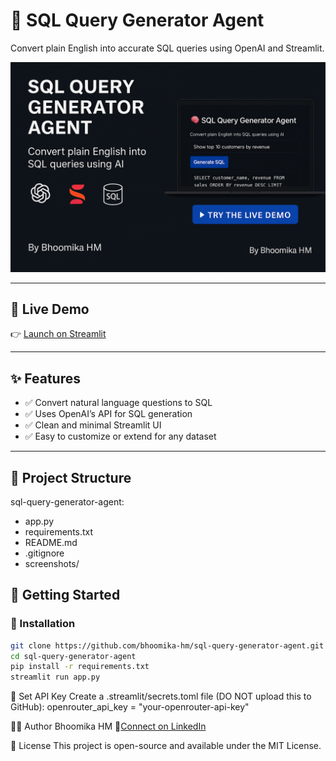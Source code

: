 # 🧠 SQL Query Generator Agent

Convert plain English into accurate SQL queries using OpenAI and Streamlit.

<p align="center">
  <img src="https://github.com/bhoomikahm-123/sql-query-generator-agent/blob/main/Thumbnail.png?raw=true" width="600" />
</p>

---

## 🔗 Live Demo
👉 [Launch on Streamlit](https://sql-query-generator-agent-ncws9qengywf8elipbugkq.streamlit.app/)

---

## ✨ Features

- ✅ Convert natural language questions to SQL
- ✅ Uses OpenAI’s API for SQL generation
- ✅ Clean and minimal Streamlit UI
- ✅ Easy to customize or extend for any dataset

---

## 📁 Project Structure

sql-query-generator-agent:
- app.py
- requirements.txt
- README.md
- .gitignore
- screenshots/

## 🚀 Getting Started

### 🔧 Installation

```bash
git clone https://github.com/bhoomika-hm/sql-query-generator-agent.git
cd sql-query-generator-agent
pip install -r requirements.txt
streamlit run app.py
```

🔐 Set API Key
Create a .streamlit/secrets.toml file (DO NOT upload this to GitHub):
openrouter_api_key = "your-openrouter-api-key"


🙋‍♀️ Author
Bhoomika HM
🔗[Connect on LinkedIn](https://www.linkedin.com/in/bhoomika-hm-b41681291/)


📜 License
This project is open-source and available under the MIT License.

